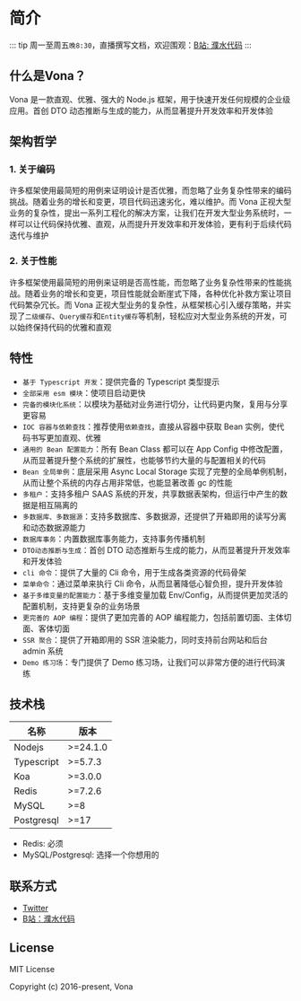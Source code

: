 # 简介

::: tip
周一至周五`晚8:30`，直播撰写文档，欢迎围观：[B站: 濮水代码](https://space.bilibili.com/454737998)
:::

## 什么是Vona？

Vona 是一款直观、优雅、强大的 Node.js 框架，用于快速开发任何规模的企业级应用。首创 DTO 动态推断与生成的能力，从而显著提升开发效率和开发体验

## 架构哲学

### 1. 关于编码

许多框架使用最简短的用例来证明设计是否优雅，而忽略了业务复杂性带来的编码挑战。随着业务的增长和变更，项目代码迅速劣化，难以维护。而 Vona 正视大型业务的复杂性，提出一系列工程化的解决方案，让我们在开发大型业务系统时，一样可以让代码保持优雅、直观，从而提升开发效率和开发体验，更有利于后续代码迭代与维护

### 2. 关于性能

许多框架使用最简短的用例来证明是否高性能，而忽略了业务复杂性带来的性能挑战。随着业务的增长和变更，项目性能就会断崖式下降，各种优化补救方案让项目代码繁杂冗长。而 Vona 正视大型业务的复杂性，从框架核心引入缓存策略，并实现了`二级缓存`、`Query缓存`和`Entity缓存`等机制，轻松应对大型业务系统的开发，可以始终保持代码的优雅和直观

## 特性

* `基于 Typescript 开发`：提供完备的 Typescript 类型提示
* `全部采用 esm 模块`：使项目启动更快
* `完备的模块化系统`：以模块为基础对业务进行切分，让代码更内聚，复用与分享更容易
* `IOC 容器与依赖查找`：推荐使用`依赖查找`，直接从容器中获取 Bean 实例，使代码书写更加直观、优雅
* `通用的 Bean 配置能力`：所有 Bean Class 都可以在 App Config 中修改配置，从而显著提升整个系统的扩展性，也能够节约大量的与配置相关的代码
* `Bean 全局单例`：底层采用 Async Local Storage 实现了完整的全局单例机制，从而让整个系统的内存占用非常低，也能显著改善 gc 的性能
* `多租户`：支持多租户 SAAS 系统的开发，共享数据表架构，但运行中产生的数据是相互隔离的
* `多数据库、多数据源`：支持多数据库、多数据源，还提供了开箱即用的读写分离和动态数据源能力
* `数据库事务`：内置数据库事务能力，支持事务传播机制
* `DTO动态推断与生成`：首创 DTO 动态推断与生成的能力，从而显著提升开发效率和开发体验
* `cli 命令`：提供了大量的 Cli 命令，用于生成各类资源的代码骨架
* `菜单命令`：通过菜单来执行 Cli 命令，从而显著降低心智负担，提升开发体验
* `基于多维变量的配置能力`：基于多维变量加载 Env/Config，从而提供更加灵活的配置机制，支持更复杂的业务场景
* `更完善的 AOP 编程`：提供了更加完善的 AOP 编程能力，包括前置切面、主体切面、客体切面
* `SSR 聚合`：提供了开箱即用的 SSR 渲染能力，同时支持前台网站和后台 admin 系统
* `Demo 练习场`：专门提供了 Demo 练习场，让我们可以非常方便的进行代码演练

## 技术栈

|名称|版本|
|--|--|
|Nodejs| >=24.1.0 |
|Typescript| >=5.7.3 |
|Koa|>=3.0.0|
|Redis|>=7.2.6|
|MySQL|>=8|
|Postgresql|>=17|

* Redis: 必须
* MySQL/Postgresql: 选择一个你想用的

## 联系方式

- [Twitter](https://x.com/zhennann2024)
- [B站：濮水代码](https://space.bilibili.com/454737998)

## License

MIT License

Copyright (c) 2016-present, Vona
